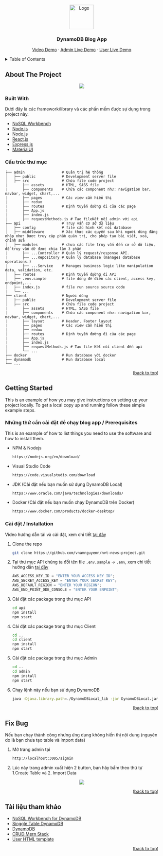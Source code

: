 <div id="top"></div>

<!-- PROJECT LOGO -->
<br />
<div align="center">
  <a href="https://github.com/othneildrew/Best-README-Template">
    <img src="https://i.imgur.com/7X7BdRx.png" alt="Logo" width="80" height="80">
  </a>
  <h3 align="center">DynamoDB Blog App</h3>
  <p align="center">
    <a href="https://www.youtube.com/watch?v=2U7DpiqdBRo">Video Demo</a>
    ·
    <a href="http://admin.nvtnews.cf">Admin Live Demo</a>
    ·
    <a href="http://nvtnews.cf">User Live Demo</a>
  </p>
</div>

<!-- TABLE OF CONTENTS -->
<details>
  <summary>Table of Contents</summary>
  <ol>
    <li>
      <a href="#about-the-project">Giới thiệu chung</a>
      <ul>
        <li><a href="#built-with">Built With</a></li>
        <li><a href="#cấu-truc-thu-muc">Cấu trúc thư mục</a></li>
      </ul>
    </li>
    <li>
      <a href="#getting-started">Getting Started</a>
      <ul>
        <li><a href="#prerequisites">Prerequisites</a></li>
        <li><a href="#installation">Hướng dẫn cài đặt</a></li>
      </ul>
    </li>
    <li><a href="#fix-bug">Fix Bug</a></li>
    <li><a href="#usage">Tài liệu tham khảo</a></li>
  </ol>
</details>

<!-- ABOUT THE PROJECT -->

## About The Project

<div align="center">
  <img align="center" src="https://i.imgur.com/aIFrtDV.png" />
</div>

### Built With

Dưới đây là các framework/library và các phần mềm được sự dụng trong project này.

- [NoSQL Workbench](https://docs.aws.amazon.com/amazondynamodb/latest/developerguide/workbench.settingup.html)
- [Node.js](https://nodejs.org/en/)
- [Node.js](https://nodejs.org/en/)
- [React.js](https://reactjs.org/)
- [Express.js](https://expressjs.com/)
- [MaterialUI](https://mui.com/material-ui/)

### Cấu trúc thư mục

    ├── admin                 # Quản trị hệ thống
    │   ├── public            # Development server file
    │   ├── src               # Chứa file code project
    |       ├── assets        # HTML, SASS file
    |       ├── components    # Chứa các component như: navigation bar, navbar, widget, chart,...
    |       ├── pages         # Các view cần hiển thị
    |       ├── redux
    |       ├── routes        # Định tuyến đường đi của các page
    |       ├── App.js
    |       ├── index.js
    |       ├── requestMethods.js # Tạo fileKết nối admin với api
    ├── api                   # Truy vấn cơ sở dữ liệu
    │   ├── config            # file cấu hình kết nối database
    │   ├── middleware        # Xác thực các quyền sau khi người dùng đăng nhập như: Được truy cập phần quản trị, cho phép tạo bài viết, xoá, chỉnh sửa
    │   ├── modules           # chưa các file truy vấn đến cơ sở dữ liệu, để truy vấn dữ được chia làm 3 phần
    |       ├── ...Controller # Quản lý request/response API.
    |       ├── ...Repository # Quản lý database (manages database operations.)
    |       ├── ...Service    # Manages business logic like manipulation data, validation, etc.
    │   ├── routes            # Định tuyến đường đi API
    │   ├── .env.sample       # file dùng để điền các client, access key, endpoint,...
    │   ├── index.js          # file run source source code
    |   └── ...
    ├── client                # Người dùng
    │   ├── public            # Development server file
    │   ├── src               # Chứa file code project
    |       ├── assets        # HTML, SASS file
    |       ├── components    # Chứa các component như: navigation bar, navbar, widget, chart,...
    |       ├── layout        # Header, Footer layout
    |       ├── pages         # Các view cần hiển thị
    |       ├── redux
    |       ├── routes        # Định tuyến đường đi của các page
    |       ├── App.js
    |       ├── index.js
    |       ├── requestMethods.js # Tạo file Kết nối client đến api
    |       └── ...
    ├── docker                # Run database với docker
    ├── dynamodb              # Run database local
    └── ...

<p align="right">(<a href="#top">back to top</a>)</p>

<!-- GETTING STARTED -->

## Getting Started

This is an example of how you may give instructions on setting up your project locally.
To get a local copy up and running follow these simple example steps.

### Những thứ cần cài đặt để chạy blog app / Prerequisites

This is an example of how to list things you need to use the software and how to install them.

- NPM & Nodejs
  ```sh
  https://nodejs.org/en/download/
  ```
- Visual Studio Code
  ```sh
  https://code.visualstudio.com/download
  ```
- JDK (Cài đặt nếu bạn muốn sử dụng DynamoDB Local)
  ```sh
  https://www.oracle.com/java/technologies/downloads/
  ```
- Docker (Cài đặt nếu bạn muốn chạy DynamoDB trên Docker)
  ```sh
  https://www.docker.com/products/docker-desktop/
  ```

### Cài đặt / Installation

Video hướng dẫn tải và cài đặt, xem chi tiết [tại đây](https://www.youtube.com/watch?v=2U7DpiqdBRo)

1. Clone the repo
   ```sh
   git clone https://github.com/vnamnguyenn/nvt-news-project.git
   ```
2. Tại thư mục API chúng ta đổi tên file `.env.sample` -> `.env`, xem chi tiết hướng dẫn [tại đây](https://youtu.be/2U7DpiqdBRo?t=279)
   ```js
   AWS_ACCESS_KEY_ID = "ENTER YOUR ACCESS KEY ID";
   AWS_SECRET_ACCESS_KEY = "ENTER YOUR SECRET KEY";
   AWS_DEFAULT_REGION = "ENTER YOUR REGION";
   AWS_END_POINT_DDB_CONSOLE = "ENTER YOUR ENPOINT";
   ```
3. Cài đặt các package trong thư mục API
   ```sh
   cd api
   npm install
   npm start
   ```
4. Cài đặt các package trong thư mục Client
   ```sh
   cd ..
   cd client
   npm install
   npm start
   ```
5. Cài đặt các package trong thư mục Admin
   ```sh
   cd ..
   cd admin
   npm install
   npm start
   ```
6. Chạy lệnh này nếu bạn sử dụng DynamoDB
   ```sh
   java -Djava.library.path=./DynamoDBLocal_lib -jar DynamoDBLocal.jar -sharedDb
   ```

<p align="right">(<a href="#top">back to top</a>)</p>

<!-- USAGE EXAMPLES -->

## Fix Bug

Nếu bạn chạy thành công nhưng ứng dụng không hiển thị nội dung (nguyên do là bạn chưa tạo table và import data)

1. Mở trang admin tại
   ```sh
   http://localhost:3005/signin
   ```
2. Lúc này trang admin xuất hiện 2 button, bạn hãy bấm theo thứ tự 1.Create Table và 2. Import Data
<div align="center">
  <img align="center" src="https://i.imgur.com/A9c2t5R.png" />
</div>

<p align="right">(<a href="#top">back to top</a>)</p>

<!-- ACKNOWLEDGMENTS -->

## Tài liệu tham khảo

- [NoSQL Workbench for DynamoDB](https://docs.aws.amazon.com/amazondynamodb/latest/developerguide/workbench.settingup.html)
- [Singgle Table DynamoDB](https://www.alexdebrie.com/posts/dynamodb-single-table/)
- [DynamoDB](https://docs.aws.amazon.com/amazondynamodb/latest/developerguide/Introduction.html)
- [CRUD Mern Stack](https://www.youtube.com/watch?v=y66RgYMAgSo)
- [User HTML template](https://github.com/jlop007/FreeCodeCamp-NewsFlash)

<p align="right">(<a href="#top">back to top</a>)</p>
